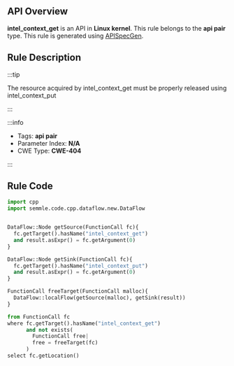 ---
---


## API Overview
**intel_context_get** is an API in **Linux kernel**. This rule belongs to the **api pair** type. This rule is generated using [APISpecGen](../../tools/APISpecGen).
## Rule Description

:::tip

The resource acquired by intel_context_get must be properly released using intel_context_put

:::

:::info

- Tags: **api pair**
- Parameter Index: **N/A**
- CWE Type: **CWE-404**

:::

## Rule Code
```python
import cpp
import semmle.code.cpp.dataflow.new.DataFlow


DataFlow::Node getSource(FunctionCall fc){
  fc.getTarget().hasName("intel_context_get")
  and result.asExpr() = fc.getArgument(0)
}

DataFlow::Node getSink(FunctionCall fc){
  fc.getTarget().hasName("intel_context_put")
  and result.asExpr() = fc.getArgument(0)
}

FunctionCall freeTarget(FunctionCall malloc){
  DataFlow::localFlow(getSource(malloc), getSink(result))
}

from FunctionCall fc
where fc.getTarget().hasName("intel_context_get")
      and not exists(
        FunctionCall free| 
        free = freeTarget(fc)
      )
select fc.getLocation()

    
```